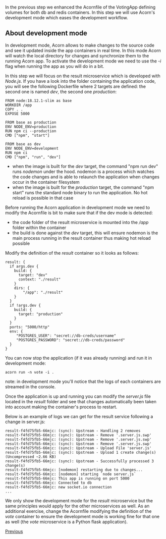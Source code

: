 In the previous step we enhanced the Acornfile of the VotingApp defining volumes for both db and redis containers. In this step we will use Acorn's development mode which eases the development workflow.

## About development mode

In development mode, Acorn allows to make changes to the source code and see it updated inside the app containers in real time. In this mode Acorn will watch the local directory for changes and synchronize them to the running Acorn app. To activate the development mode we need to use the *-i* flag when running the app as you will do in a bit.

In this step we will focus on the result microservice which is developed with *Node.js*. If you have a look into the folder containing the application code, you will see the following Dockerfile where 2 targets are defined: the second one is named *dev*, the second one *production*:

```
FROM node:18.12.1-slim as base
WORKDIR /app
COPY . .
EXPOSE 5000

FROM base as production
ENV NODE_ENV=production
RUN npm ci --production
CMD ["npm", "start"]

FROM base as dev
ENV NODE_ENV=development
RUN npm ci
CMD ["npm", "run", "dev"]
```

- when the image is built for the *dev* target, the command "npm run dev" runs *nodemon* under the hood. nodemon is a process which watches the code changes and is able to relaunch the application when changes occur in the container filesystem
- when the image is built for the *production* target, the command "npm start" runs the standard node binary to run the application. No hot reload is possible in that case

Before running the Acorn application in development mode we need to modify the Acornfile is bit to make sure that if the dev mode is detected:
- the code folder of the result microservice is mounted into the */app* folder within the container
- the build is done against the *dev* target, this will ensure nodemon is the main process running in the result container thus making hot reload possible

Modify the definition of the *result* container so it looks as follows:

```
result: {
  if args.dev {
    build: {
      target: "dev"
      context: "./result"
    }
    dirs: {
        "/app": "./result"
    }
  } 
  if !args.dev {
    build: {
      target: "production"
    }
  }  
  ports: "5000/http"
  env: {
     "POSTGRES_USER": "secret://db-creds/username"
     "POSTGRES_PASSWORD": "secret://db-creds/password"
  }
}
```

You can now stop the application (if it was already running) and run it in development mode:

```
acorn run -n vote -i .
```

note: in development mode you'll notice that the logs of each containers are streamed in the console.

Once the application is up and running you can modify the *server.js* file located in the *result* folder and see that changes automatically been taken into account making the container's process to restart.

Below is an example of logs we can get for the result service following a change in server.js:

```
result-f4fd75fb5-66mjc: (sync): Upstream - Handling 2 removes
result-f4fd75fb5-66mjc: (sync): Upstream - Remove '.server.js.swp'
result-f4fd75fb5-66mjc: (sync): Upstream - Remove '.server.js.swp'
result-f4fd75fb5-66mjc: (sync): Upstream - Remove '.server.js.swp'
result-f4fd75fb5-66mjc: (sync): Upstream - Upload File 'server.js'
result-f4fd75fb5-66mjc: (sync): Upstream - Upload 1 create change(s) (Uncompressed ~2.66 KB)
result-f4fd75fb5-66mjc: (sync): Upstream - Successfully processed 3 change(s)
result-f4fd75fb5-66mjc: [nodemon] restarting due to changes...
result-f4fd75fb5-66mjc: [nodemon] starting `node server.js`
result-f4fd75fb5-66mjc: This app is running on port 5000
result-f4fd75fb5-66mjc: Connected to db
result-f4fd75fb5-66mjc: new socket.io connection
...
```

We only show the development mode for the *result* microservice but the same principles would apply for the other microservices as well. As an additional exercise, change the Acornfile modifying the definition of the *vote* container to ensure the development mode is working fine for that one as well (the *vote* microservice is a Python flask application).

[Previous](./acorn_image.md)